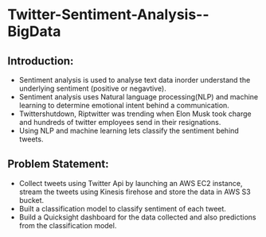 # Twitter-Sentiment-Analysis--BigData
## Introduction:
- Sentiment analysis is used to analyse text data inorder understand the underlying sentiment (positive or negavtive).
- Sentiment analysis uses  Natural language processing(NLP) and machine learning to determine emotional intent behind a communication.
- Twittershutdown, Riptwitter was trending when Elon Musk took charge and hundreds of twitter employees send in their resignations.
- Using NLP and machine learning lets classify the sentiment behind tweets.

## Problem Statement:
- Collect tweets using Twitter Api by launching an AWS EC2 instance, stream the tweets using Kinesis firehose and store the data in AWS S3 bucket.
- Built a classification model to classify sentiment of each tweet.
- Build a Quicksight dashboard for the data collected and also predictions from the classification model.
